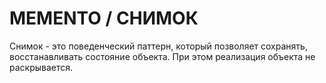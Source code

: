 # MЕMENTO / СНИМОК

Снимок - это поведенческий паттерн, который позволяет сохранять, восстанавливать состояние объекта. При этом реализация
объекта не раскрывается.
